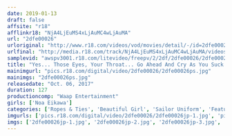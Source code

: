 ```yaml
---
date: 2019-01-13
draft: false
affsite: "r18"
afflinkr18: "NjA4LjEuMS4xLjAuMC4wLjAuMA"
url: "2dfe00026"
urloriginal: "http://www.r18.com/videos/vod/movies/detail/-/id=2dfe00026"
urlfinal: "http://media.r18.com/track/NjA4LjEuMS4xLjAuMC4wLjAuMA/videos/vod/movies/detail/-/id=2dfe00026"
samplevid: "awspv3001.r18.com/litevideo/freepv/2/2df/2dfe00026/2dfe00026_dmb_w.mp4"
title: "Yes... Those Eyes, Your Throat... Go Ahead And Cry As You Suck My Dick Noa Eikawa"
mainimgurl: "pics.r18.com/digital/video/2dfe00026/2dfe00026ps.jpg"
mainimgs: "2dfe00026ps.jpg"
releasedate: "Oct. 06, 2017"
duration: 127
productioncomp: "Waap Entertainment"
girls: ['Noa Eikawa']
categories: ['Ropes & Ties', 'Beautiful Girl', 'Sailor Uniform', 'Featured Actress', 'Threesome / Foursome', 'Deep Throat', 'Hi-Def']
imgurls: ['pics.r18.com/digital/video/2dfe00026/2dfe00026jp-1.jpg', 'pics.r18.com/digital/video/2dfe00026/2dfe00026jp-2.jpg', 'pics.r18.com/digital/video/2dfe00026/2dfe00026jp-3.jpg', 'pics.r18.com/digital/video/2dfe00026/2dfe00026jp-4.jpg', 'pics.r18.com/digital/video/2dfe00026/2dfe00026jp-5.jpg', 'pics.r18.com/digital/video/2dfe00026/2dfe00026jp-6.jpg', 'pics.r18.com/digital/video/2dfe00026/2dfe00026jp-7.jpg', 'pics.r18.com/digital/video/2dfe00026/2dfe00026jp-8.jpg', 'pics.r18.com/digital/video/2dfe00026/2dfe00026jp-9.jpg', 'pics.r18.com/digital/video/2dfe00026/2dfe00026jp-10.jpg', 'pics.r18.com/digital/video/2dfe00026/2dfe00026jp-11.jpg', 'pics.r18.com/digital/video/2dfe00026/2dfe00026jp-12.jpg', 'pics.r18.com/digital/video/2dfe00026/2dfe00026jp-13.jpg', 'pics.r18.com/digital/video/2dfe00026/2dfe00026jp-14.jpg', 'pics.r18.com/digital/video/2dfe00026/2dfe00026jp-15.jpg', 'pics.r18.com/digital/video/2dfe00026/2dfe00026jp-16.jpg', 'pics.r18.com/digital/video/2dfe00026/2dfe00026jp-17.jpg', 'pics.r18.com/digital/video/2dfe00026/2dfe00026jp-18.jpg', 'pics.r18.com/digital/video/2dfe00026/2dfe00026jp-19.jpg', 'pics.r18.com/digital/video/2dfe00026/2dfe00026jp-20.jpg']
imgs: ['2dfe00026jp-1.jpg', '2dfe00026jp-2.jpg', '2dfe00026jp-3.jpg', '2dfe00026jp-4.jpg', '2dfe00026jp-5.jpg', '2dfe00026jp-6.jpg', '2dfe00026jp-7.jpg', '2dfe00026jp-8.jpg', '2dfe00026jp-9.jpg', '2dfe00026jp-10.jpg', '2dfe00026jp-11.jpg', '2dfe00026jp-12.jpg', '2dfe00026jp-13.jpg', '2dfe00026jp-14.jpg', '2dfe00026jp-15.jpg', '2dfe00026jp-16.jpg', '2dfe00026jp-17.jpg', '2dfe00026jp-18.jpg', '2dfe00026jp-19.jpg', '2dfe00026jp-20.jpg']
---
```

